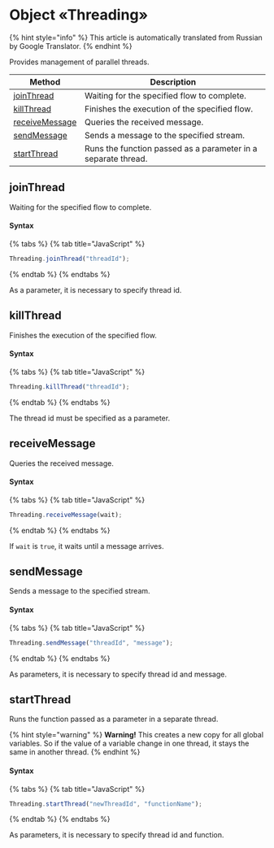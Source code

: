 # Object «Threading»

{% hint style="info" %}
This article is automatically translated from Russian by Google Translator.
{% endhint %}

Provides management of parallel threads.

| Method                                               | Description                                                   |
| ---------------------------------------------------- | ------------------------------------------------------------- |
| [joinThread](object-threading.md#jointhread)         | Waiting for the specified flow to complete.                   |
| [killThread](object-threading.md#killthread)         | Finishes the execution of the specified flow.                 |
| [receiveMessage](object-threading.md#receivemessage) | Queries the received message.                                 |
| [sendMessage](object-threading.md#sendmessage)       | Sends a message to the specified stream.                      |
| [startThread](object-threading.md#startthread)       | Runs the function passed as a parameter in a separate thread. |

## joinThread

Waiting for the specified flow to complete.

#### Syntax

{% tabs %}
{% tab title="JavaScript" %}
```javascript
Threading.joinThread("threadId");
```
{% endtab %}
{% endtabs %}

As a parameter, it is necessary to specify thread id.

## killThread

Finishes the execution of the specified flow.

#### Syntax

{% tabs %}
{% tab title="JavaScript" %}
```javascript
Threading.killThread("threadId");
```
{% endtab %}
{% endtabs %}

The thread id must be specified as a parameter.

## receiveMessage

Queries the received message.

#### Syntax

{% tabs %}
{% tab title="JavaScript" %}
```javascript
Threading.receiveMessage(wait);
```
{% endtab %}
{% endtabs %}

If `wait` is `true`, it waits until a message arrives.

## sendMessage

Sends a message to the specified stream.

#### Syntax

{% tabs %}
{% tab title="JavaScript" %}
```javascript
Threading.sendMessage("threadId", "message");
```
{% endtab %}
{% endtabs %}

As parameters, it is necessary to specify thread id and message.

## startThread

Runs the function passed as a parameter in a separate thread.

{% hint style="warning" %}
**Warning!** This creates a new copy for all global variables. So if the value of a variable change in one thread, it stays the same in another thread.
{% endhint %}

#### Syntax

{% tabs %}
{% tab title="JavaScript" %}
```javascript
Threading.startThread("newThreadId", "functionName");
```
{% endtab %}
{% endtabs %}

As parameters, it is necessary to specify thread id and function.
